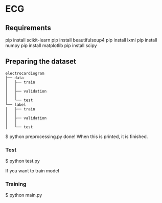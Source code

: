 # ECG


## Requirements
pip install scikit-learn
pip install beautifulsoup4
pip install lxml
pip install numpy
pip install matplotlib
pip install scipy


## Preparing the dataset
```
electrocardiogram
├── data
│   ├── train
│   │
│   ├── validation
│   │
│   └── test
└── label
│   ├── train
│   │
│   ├── validation
│   │
│   └── test
```

$ python preprocessing.py
done! When this is printed, it is finished.

### Test
$ python test.py


If you want to train model
### Training
$ python main.py
